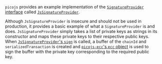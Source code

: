 `picojs` provides an example implementation of the [`SignatureProvider` interface](https://github.com/PICOIO/picojs/blob/849c03992e6ce3cb4b6a11bf18ab17b62136e5c9/src/picojs-api-interfaces.ts#L60) called [`JsSignatureProvider`](https://github.com/PICOIO/picojs/blob/849c03992e6ce3cb4b6a11bf18ab17b62136e5c9/src/picojs-jssig.ts#L11).

Although `JsSignatureProvider` is insecure and should not be used in production, it provides a basic example of what a `SignatureProvider` is and does.  `JsSignatureProvider` simply takes a list of private keys as strings in its constructor and maps these private keys to their respective public keys.  When [`JsSignatureProvider`'s `sign`](https://github.com/PICOIO/picojs/blob/849c03992e6ce3cb4b6a11bf18ab17b62136e5c9/src/picojs-jssig.ts#L33) is called, a buffer of the `chainId` and `serializedTransaction` is created and [`picojs-ecc`'s `ecc` object](https://github.com/PICOIO/picojs-ecc/blob/7ec577cad54e17da6168fdfb11ec2b09d6f0e7f0/src/index.js#L4) is used to sign the buffer with the private key corresponding to the required public key.